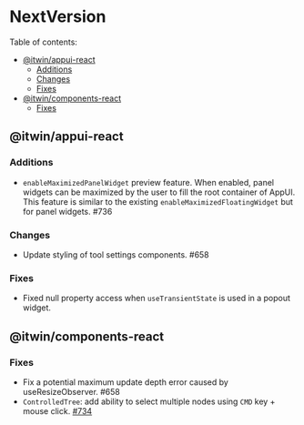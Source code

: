 # NextVersion <!-- omit from toc -->

Table of contents:

- [@itwin/appui-react](#itwinappui-react)
  - [Additions](#additions)
  - [Changes](#changes)
  - [Fixes](#fixes)
- [@itwin/components-react](#itwincomponents-react)
  - [Fixes](#fixes-1)

## @itwin/appui-react

### Additions

- `enableMaximizedPanelWidget` preview feature. When enabled, panel widgets can be maximized by the user to fill the root container of AppUI. This feature is similar to the existing `enableMaximizedFloatingWidget` but for panel widgets. #736

### Changes

- Update styling of tool settings components. #658

### Fixes

- Fixed null property access when `useTransientState` is used in a popout widget.

## @itwin/components-react

### Fixes

- Fix a potential maximum update depth error caused by useResizeObserver. #658
- `ControlledTree`: add ability to select multiple nodes using `CMD` key + mouse click. [#734](https://github.com/iTwin/appui/pull/734)
